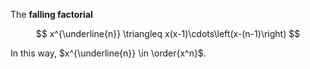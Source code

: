 The **falling factorial**

$$
x^{\underline{n}} \triangleq x(x-1)\cdots\left(x-(n-1)\right)
$$

In this way, $x^{\underline{n}} \in \order{x^n}$.